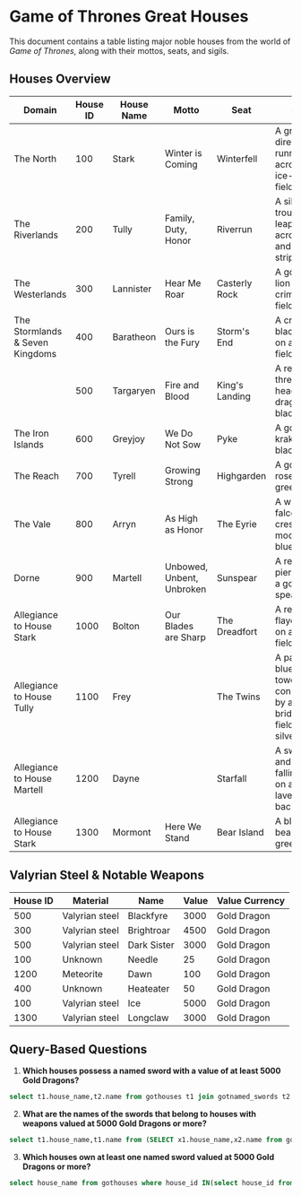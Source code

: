 # Game of Thrones Great Houses

This document contains a table listing major noble houses from the world of *Game of Thrones*, along with their mottos, seats, and sigils.

## Houses Overview

| Domain | House ID | House Name | Motto | Seat | Sigil |
|--------|---------|------------|--------------------------------|---------------|------------------------------------------------|
| The North | 100 | Stark | Winter is Coming | Winterfell | A grey direwolf running across an ice-white field |
| The Riverlands | 200 | Tully | Family, Duty, Honor | Riverrun | A silver trout leaping across red and blue striped field |
| The Westerlands | 300 | Lannister | Hear Me Roar | Casterly Rock | A golden lion on a crimson field |
| The Stormlands & Seven Kingdoms | 400 | Baratheon | Ours is the Fury | Storm's End | A crowned black stag on a gold field |
| | 500 | Targaryen | Fire and Blood | King's Landing | A red three-headed dragon on a black field |
| The Iron Islands | 600 | Greyjoy | We Do Not Sow | Pyke | A golden kraken on a black field |
| The Reach | 700 | Tyrell | Growing Strong | Highgarden | A golden rose on a green field |
| The Vale | 800 | Arryn | As High as Honor | The Eyrie | A white falcon and crescent moon on a blue field |
| Dorne | 900 | Martell | Unbowed, Unbent, Unbroken | Sunspear | A red sun pierced by a golden spear |
| Allegiance to House Stark | 1000 | Bolton | Our Blades are Sharp | The Dreadfort | A red flayed man on a pink field |
| Allegiance to House Tully | 1100 | Frey | | The Twins | A pair of blue towers, connected by a blue bridge on a field of silver-grey |
| Allegiance to House Martell | 1200 | Dayne | | Starfall | A sword and a falling star on a lavender background |
| Allegiance to House Stark | 1300 | Mormont | Here We Stand | Bear Island | A black bear in a green wood |

## Valyrian Steel & Notable Weapons

| House ID | Material | Name | Value | Value Currency |
|----------|------------|--------------|-------|---------------|
| 500 | Valyrian steel | Blackfyre | 3000 | Gold Dragon |
| 300 | Valyrian steel | Brightroar | 4500 | Gold Dragon |
| 500 | Valyrian steel | Dark Sister | 3000 | Gold Dragon |
| 100 | Unknown | Needle | 25 | Gold Dragon |
| 1200 | Meteorite | Dawn | 100 | Gold Dragon |
| 400 | Unknown | Heateater | 50 | Gold Dragon |
| 100 | Valyrian steel | Ice | 5000 | Gold Dragon |
| 1300 | Valyrian steel | Longclaw | 3000 | Gold Dragon |

## Query-Based Questions

1. **Which houses possess a named sword with a value of at least 5000 Gold Dragons?**
```sql
select t1.house_name,t2.name from gothouses t1 join gotnamed_swords t2 on t1.house_id=t2.house_id where t2.value>=5000
```

2. **What are the names of the swords that belong to houses with weapons valued at 5000 Gold Dragons or more?**
```sql
select t1.house_name,t1.name from (SELECT x1.house_name,x2.name from gothouses x1 join gotnamed_swords x2 on x1.house_id=x2.house_id where x2.value>=5000) t1 
```

3. **Which houses own at least one named sword valued at 5000 Gold Dragons or more?**
```sql
select house_name from gothouses where house_id IN(select house_id from gotnamed_swords where value>=5000)
```




